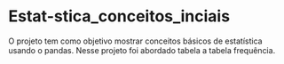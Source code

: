# Estat-stica_conceitos_inciais
O projeto tem como objetivo mostrar conceitos básicos de estatística usando o pandas. Nesse projeto foi abordado tabela a tabela frequência. 
